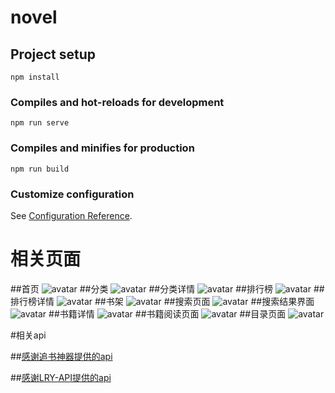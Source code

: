 # novel

## Project setup
```
npm install
```

### Compiles and hot-reloads for development
```
npm run serve
```

### Compiles and minifies for production
```
npm run build
```

### Customize configuration
See [Configuration Reference](https://cli.vuejs.org/config/).

# 相关页面

##首页
![avatar](https://ae01.alicdn.com/kf/H3e379bf21a3e418e947cd1bc454af8dcN.jpg)
##分类
![avatar](https://ae01.alicdn.com/kf/H599a571cd3224f59bd5717eb6a9848d74.jpg)
##分类详情
![avatar](https://ae01.alicdn.com/kf/H599a571cd3224f59bd5717eb6a9848d74.jpg)
##排行榜
![avatar](https://ae01.alicdn.com/kf/Hfc3a5407a6c247cbaf00071c2040edc08.jpg)
##排行榜详情
![avatar](https://ae01.alicdn.com/kf/H02c6a4c626d84c0386d4e64fe01bbc58E.jpg)
##书架
![avatar](https://ae01.alicdn.com/kf/Hf94fffddffa74e3382891128d13abee6M.jpg)
##搜索页面
![avatar](https://ae01.alicdn.com/kf/H1491b2c37aa24e5dafce6af0a084b94ck.jpg)
##搜索结果界面
![avatar](https://ae01.alicdn.com/kf/H230652168d30456cb56384b0a684f6c9d.jpg)
##书籍详情
![avatar](https://ae01.alicdn.com/kf/H613003da0c5c4b49a467b1b647324963Z.jpg)
##书籍阅读页面
![avatar](https://ae01.alicdn.com/kf/H7198c9060f4a4c3a9f915d156e67a83d1.jpg)
##目录页面
![avatar](https://ae01.alicdn.com/kf/Hca63ba97e7544ee3b4a1066bbce68683U.jpg)

#相关api

##[感谢追书神器提供的api](https://github.com/zimplexing/vue-nReader/blob/master/doc/zhuishushenqi.md)

##[感谢LRY-API提供的api](https://easydoc.xyz/doc/99736923/jtxK1GZI/TEq27Aog)

